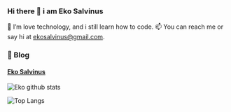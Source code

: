 ### Hi there 👋 i am Eko Salvinus

🌱 I’m love technology, and i still learn how to code.
📫 You can reach me or say hi at ekosalvinus@gmail.com.

### :memo: Blog
#### [Eko Salvinus](https://ekosalvinus.my.id)

![Eko github stats](https://github-readme-stats.vercel.app/api?username=ekosalvinus)

![Top Langs](https://github-readme-stats.vercel.app/api/top-langs/?username=ekosalvinus&layout=compact)

<!--
**ekosalvinus/ekosalvinus** is a ✨ _special_ ✨ repository because its `README.md` (this file) appears on your GitHub profile.

Here are some ideas to get you started:
- 🔭 I’m currently working on ... 
- 🌱 I’m currently learning ...
- 👯 I’m looking to collaborate on ...
- 🤔 I’m looking for help with ...
- 💬 Ask me about ...
- 📫 How to reach me: ...
- 😄 Pronouns: ...
- ⚡ Fun fact: ...
  
-->

